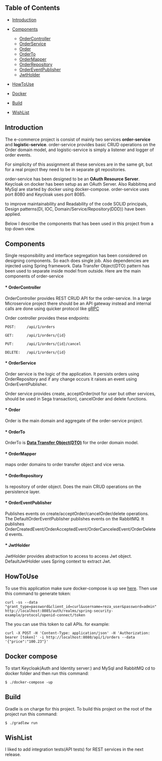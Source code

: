 ## Table of Contents

- [Introduction](#Introduction)
- [Components](#components)
    * [OrderController](#OrderController)
    * [OrderService](#OrderService)    
    * [Order](#Order)    
    * [OrderTo](#OrderTo)    
    * [OrderMapper](#OrderMapper)    
    * [OrderRepository](#OrderRepository)    
    * [OrderEventPublisher](#OrderEventPublisher)    
    * [JwtHolder](#JwtHolder)    

- [HowToUse](#howtouse)    
- [Docker](#docker)

- [Build](#build)

- [WishList](#wishlist)


## Introduction

The e-commerce project is consist of mainly two services **order-service** and **logistic-service**. order-service provides
basic CRUD operations on the Order domain model, and logistic-service is simply a listener and logger of order events.

For simplicity of this assignment all these services are in the same git, but for a real project they need to be in separate git repositories.

order-service has been designed to be an **OAuth Resource Server**. Keycloak on docker has been setup as an OAuth Server. 
Also Rabbitmq and MySql are started by docker using docker-compose.
order-service uses port 8080 and Keycloak uses port 8085.

to improve maintainability and Readability of the code SOLID principals, Design patterns(DI, IOC, Domain/Service/Repository(DDD)) have been applied.

Below I describe the components that has been used in this project from a top down view. 

## Components

Single responsibility and interface segregation has been considered on designing components. So each does single job.
Also dependencies are injected using Spring framework. Data Transfer Object(DTO) pattern has been used to separate inside model from outside.
Here are the main components of order-service
 
#### * OrderController

 OrderController provides REST CRUD API for the order-service. In a large Microservice project there should be an API gateway instead and internal calls are done using quicker protocol like [gRPC](https://grpc.io) 
    
 Order controller provides these endpoints:
    
    POST:     /api/1/orders
    
    GET:      /api/1/orders/{id}
    
    PUT:      /api/1/orders/{id}/cancel
    
    DELETE:   /api/1/orders/{id}
          
#### * OrderService

Order service is the logic of the application. It persists orders using OrderRepository and if any change occurs it raises an event using OrderEventPublisher.
    
Order service provides create, acceptOrder(not for user but other services, should be used in Sega transaction), cancelOrder and delete functions.
    
#### * Order

  Order is the main domain and aggregate of the order-service project.

#### * OrderTo

  OrderTo is [**Data Transfer Object(DTO)**](https://en.wikipedia.org/wiki/Data_transfer_object) for the order domain model.

#### * OrderMapper

   maps order domains to order transfer object and vice versa.
   
#### * OrderRepository
    
   Is repository of order object. Does the main CRUD operations on the persistence layer.

#### * OrderEventPublisher
    
   Publishes events on create/acceptOrder/cancelOrder/delete operations. The DefaultOrderEventPublisher publishes events on the RabbitMQ.
   It publishes OrderCreatedEvent/OrderAcceptedEvent/OrderCanceledEvent/OrderDeleted events.

#### * JwtHolder

   JwtHolder provides abstraction to access to access Jwt object. DefaultJwtHolder uses Spring context to extract Jwt.

## HowToUse

To use this application make sure docker-compose is up see [here](#docker). Then use this command to generate token:
        
    curl -ss --data "grant_type=password&client_id=curl&username=reza_user&password=admin" http://localhost:8085/auth/realms/spring-security-example/protocol/openid-connect/token

The you can use this token to call APIs. for example:

    curl -X POST -H 'Content-Type: application/json' -H 'Authorization: bearer [token]' -i http://localhost:8080/api/1/orders --data '{"price":"100.23"}'
    
## Docker compose 

To start Keycloak(Auth and Identity server:) and MySql and RabbitMQ cd to docker folder and then run this command: 

    $ ./docker-compose -up

    
## Build 

Gradle is on charge for this project.
To build this project on the root of the project run this command:

    $ ./gradlew run
    
## WishList

I liked to add integration tests(API tests) for REST services in the next release. 